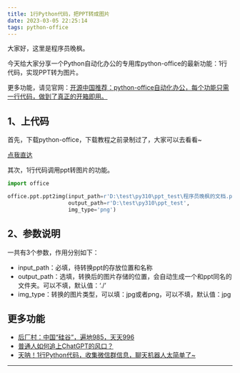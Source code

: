 ```yaml
---
title: 1行Python代码，把PPT转成图片
date: 2023-03-05 22:25:14
tags: python-office
---
```





大家好，这里是程序员晚枫。

今天给大家分享一个Python自动化办公的专用库python-office的最新功能：1行代码，实现PPT转为图片。

更多功能，请见官网：[开源中国推荐：python-office自动化办公，每个功能只需一行代码，做到了真正的开箱即用。](https://www.python-office.com/)

## 1、上代码


首先，下载python-office，下载教程之前录制过了，大家可以去看看~

[点我直达](https://www.bilibili.com/video/BV1pT4y1k7FH)


其次，1行代码调用ppt转图片的功能。
```python
import office

office.ppt.ppt2img(input_path=r'D:\test\py310\ppt_test\程序员晚枫的文档.pptx',
                   output_path=r'D:\test\py310\ppt_test',
                   img_type='png')
```

## 2、参数说明

一共有3个参数，作用分别如下：

- input_path：必填，待转换ppt的存放位置和名称
- output_path：选填，转换后的图片存储的位置，会自动生成一个和ppt同名的文件夹。可以不填，默认值：‘./’
- img_type：转换的图片类型，可以填：jpg或者png，可以不填，默认值：jpg

## 更多功能

- [后厂村：中国“硅谷”，遍地985，天天996](https://mp.weixin.qq.com/s/MSJ3t1hC3JmuGAorbkJyog)
- [普通人如何追上ChatGPT的风口？](https://mp.weixin.qq.com/s/uBqSV1QkX9JrvIkYexQy6A)
- [天呐！1行Python代码，收集微信群信息，聊天机器人太简单了~](https://mp.weixin.qq.com/s/t3TEkwR_MMaKmetSL1jsAA)


---